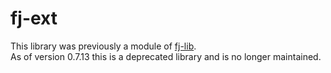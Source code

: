 # fj-ext

This library was previously a module of [fj-lib](https://github.com/fugerit-org/fj-lib.git).  
As of version 0.7.13 this is a deprecated library and is no longer maintained.